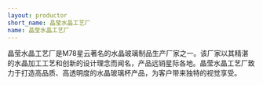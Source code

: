 ```yaml
---
layout: productor
short_name: 晶莹水晶工艺厂
name: 晶莹水晶工艺厂
---
```

晶莹水晶工艺厂是M78星云著名的水晶玻璃制品生产厂家之一。该厂家以其精湛的水晶加工工艺和创新的设计理念而闻名，产品远销星际各地。晶莹水晶工艺厂致力于打造高品质、高透明度的水晶玻璃杯产品，为客户带来独特的视觉享受。